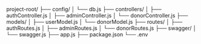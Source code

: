 project-root/
├── config/
│   └── db.js
├── controllers/
│   ├── authController.js
│   ├── adminController.js
│   └── donorController.js
├── models/
│   ├── userModel.js
│   └── donorModel.js
├── routes/
│   ├── authRoutes.js
│   ├── adminRoutes.js
│   └── donorRoutes.js
├── swagger/
│   └── swagger.js
├── app.js
├── package.json
└── .env